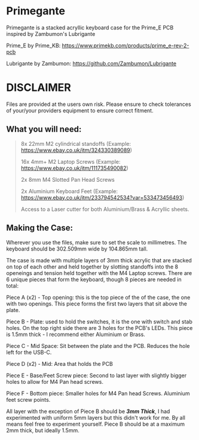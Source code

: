 # Primegante
Primegante is a stacked acryllic keyboard case for the Prime_E PCB inspired by Zambumon's Lubrigante

Prime_E by Prime_KB: https://www.primekb.com/products/prime_e-rev-2-pcb

Lubrigante by Zambumon: https://github.com/Zambumon/Lubrigante

# DISCLAIMER
Files are provided at the users own risk. Please ensure to check tolerances of your/your providers equipment to ensure correct fitment.

## What you will need:
> 8x 22mm M2 cylindrical standoffs (Example: https://www.ebay.co.uk/itm/324330389089)
> 
> 16x 4mm+ M2 Laptop Screws (Example: https://www.ebay.co.uk/itm/111735490082)
> 
> 2x 8mm M4 Slotted Pan Head Screws
> 
> 2x Aluminium Keyboard Feet (Example: https://www.ebay.co.uk/itm/233794542534?var=533473456493)
> 
> Access to a Laser cutter for both Aluminium/Brass & Acryllic sheets.

## Making the Case:

Wherever you use the files, make sure to set the scale to millimetres. The keyboard should be 302.509mm wide by 104.865mm tall.

The case is made with multiple layers of 3mm thick acrylic that are stacked on top of each other and held together by slotting standoffs into the 8 openeings and tension held together with the M4 Laptop screws. There are 6 unique pieces that form the keyboard, though 8 pieces are needed in total:

Piece A (x2) - Top opening: this is the top piece of the of the case, the one with two openings. This piece forms the first two layers that sit above the plate.

Piece B - Plate: used to hold the switches, it is the one with switch and stab holes. On the top right side there are 3 holes for the PCB's LEDs. This piece is 1.5mm thick - I recommend either Aluminium or Brass.

Piece C - Mid Space: Sit between the plate and the PCB. Reduces the hole left for the USB-C.

Piece D (x2) - Mid: Area that holds the PCB

Piece E - Base/Feet Screw piece: Second to last layer with slightly bigger holes to allow for M4 Pan head screws.

Piece F - Bottom piece: Smaller holes for M4 Pan head Screws. Aluminium feet screw points.


All layer with the exception of Piece B should be ***3mm Thick***, I had experimented with uniform 5mm layers but this didn't work for me. By all means feel free to experiment yourself.
Piece B should be at a maximum 2mm thick, but ideally 1.5mm.

